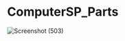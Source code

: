 # ComputerSP_Parts
![Screenshot (503)](https://github.com/user-attachments/assets/aade7b8b-2f0f-4c16-b92f-304d5a895f1d)
